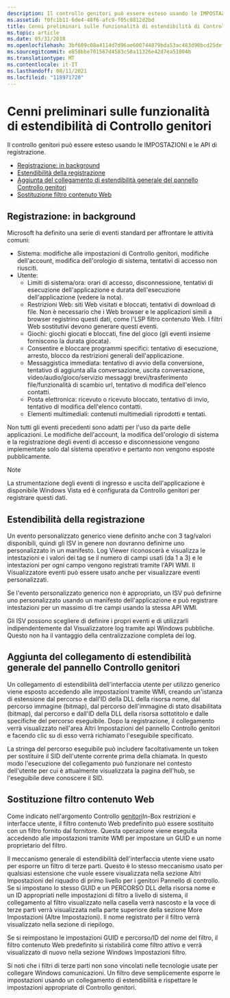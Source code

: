 ```yaml
---
description: Il controllo genitori può essere esteso usando le IMPOSTAZIONI e le API di registrazione.
ms.assetid: f0fc1b11-6de4-48f6-afc9-f05c8812d2bd
title: Cenni preliminari sulle funzionalità di estendibilità di Controllo genitori
ms.topic: article
ms.date: 05/31/2018
ms.openlocfilehash: 3bf609c08a4114d7d96ae600744879bda53ac483d90bcd25def3dd0d5f9e3c26
ms.sourcegitcommit: e858bbe701567d4583c50a11326e42d7ea51804b
ms.translationtype: MT
ms.contentlocale: it-IT
ms.lasthandoff: 08/11/2021
ms.locfileid: "118971720"
---
```

# <a name="parental-controls-extensibility-features-overview"></a>Cenni preliminari sulle funzionalità di estendibilità di Controllo genitori

Il controllo genitori può essere esteso usando le IMPOSTAZIONI e le API di registrazione.

-   [Registrazione: in background](/windows)
-   [Estendibilità della registrazione](#logging-extensibility)
-   [Aggiunta del collegamento di estendibilità generale del pannello Controllo genitori](#parental-controls-panel-general-ui-extensibility-link-addition)
-   [Sostituzione filtro contenuto Web](#web-content-filter-replacement)

## <a name="loggingbackground"></a>Registrazione: in background

Microsoft ha definito una serie di eventi standard per affrontare le attività comuni:

-   Sistema: modifiche alle impostazioni di Controllo genitori, modifiche dell'account, modifica dell'orologio di sistema, tentativi di accesso non riusciti.
-   Utente:
    -   Limiti di sistema/ora: orari di accesso, disconnessione, tentativi di esecuzione dell'applicazione e durata dell'esecuzione dell'applicazione (vedere la nota).
    -   Restrizioni Web: siti Web visitati e bloccati, tentativi di download di file. Non è necessario che i Web browser e le applicazioni simili a browser registrino questi dati, come l'LSP filtro contenuto Web. I filtri Web sostitutivi devono generare questi eventi.
    -   Giochi: giochi giocati e bloccati, fine del gioco (gli eventi insieme forniscono la durata giocata).
    -   Consentire e bloccare programmi specifici: tentativo di esecuzione, arresto, blocco da restrizioni generali dell'applicazione.
    -   Messaggistica immediata: tentativo di avvio della conversione, tentativo di aggiunta alla conversazione, uscita conversazione, video/audio/gioco/servizio messaggi brevi/trasferimento file/funzionalità di scambio url, tentativo di modifica dell'elenco contatti.
    -   Posta elettronica: ricevuto o ricevuto bloccato, tentativo di invio, tentativo di modifica dell'elenco contatti.
    -   Elementi multimediali: contenuti multimediali riprodotti e tentati.

Non tutti gli eventi precedenti sono adatti per l'uso da parte delle applicazioni. Le modifiche dell'account, la modifica dell'orologio di sistema e la registrazione degli eventi di accesso e disconnessione vengono implementate solo dal sistema operativo e pertanto non vengono esposte pubblicamente.

> [!Note]  
> La strumentazione degli eventi di ingresso e uscita dell'applicazione è disponibile Windows Vista ed è configurata da Controllo genitori per registrare questi dati.

 

## <a name="logging-extensibility"></a>Estendibilità della registrazione

Un evento personalizzato generico viene definito anche con 3 tag/valori disponibili, quindi gli ISV in genere non dovranno definirne uno personalizzato in un manifesto. Log Viewer riconoscerà e visualizza le intestazioni e i valori dei tag se il numero di campi usati (da 1 a 3) e le intestazioni per ogni campo vengono registrati tramite l'API WMI. Il Visualizzatore eventi può essere usato anche per visualizzare eventi personalizzati.

Se l'evento personalizzato generico non è appropriato, un ISV può definirne uno personalizzato usando un manifesto dell'applicazione e può registrare intestazioni per un massimo di tre campi usando la stessa API WMI.

Gli ISV possono scegliere di definire i propri eventi e di utilizzarli indipendentemente dal Visualizzatore log tramite api Windows pubbliche. Questo non ha il vantaggio della centralizzazione completa dei log.

## <a name="parental-controls-panel-general-ui-extensibility-link-addition"></a>Aggiunta del collegamento di estendibilità generale del pannello Controllo genitori

Un collegamento di estendibilità dell'interfaccia utente per utilizzo generico viene esposto accedendo alle impostazioni tramite WMI, creando un'istanza di estensione dal percorso e dall'ID della DLL della risorsa nome, dal percorso immagine (bitmap), dal percorso dell'immagine di stato disabilitata (bitmap), dal percorso e dall'ID della DLL della risorsa sottotitolo e dalle specifiche del percorso eseguibile. Dopo la registrazione, il collegamento verrà visualizzato nell'area Altri Impostazioni del pannello Controllo genitori e facendo clic su di esso verrà richiamato l'eseguibile specificato.

La stringa del percorso eseguibile può includere facoltativamente un token per sostituire il SID dell'utente corrente prima della chiamata. In questo modo l'esecuzione del collegamento può funzionare nel contesto dell'utente per cui è attualmente visualizzata la pagina dell'hub, se l'eseguibile deve conoscere il SID.

## <a name="web-content-filter-replacement"></a>Sostituzione filtro contenuto Web

Come indicato nell'argomento Controllo [genitori](parental-controls-in-box-restrictions-and-user-interfaces.md)In-Box restrizioni e interfacce utente, il filtro contenuto Web predefinito può essere sostituito con un filtro fornito dal fornitore. Questa operazione viene eseguita accedendo alle impostazioni tramite WMI per impostare un GUID e un nome proprietario del filtro.

Il meccanismo generale di estendibilità dell'interfaccia utente viene usato per esporre un filtro di terze parti. Questo è lo stesso meccanismo usato per qualsiasi estensione che vuole essere visualizzata nella sezione Altri Impostazioni del riquadro di primo livello per i genitori Pannello di controllo. Se si impostano lo stesso GUID e un PERCORSO DLL della risorsa nome e un ID appropriati nelle impostazioni di filtro a livello di sistema, il collegamento al filtro visualizzato nella casella verrà nascosto e la voce di terze parti verrà visualizzata nella parte superiore della sezione More Impostazioni (Altre Impostazioni). Il nome registrato per il filtro verrà visualizzato nella sezione di riepilogo.

Se si reimpostano le impostazioni GUID e percorso/ID del nome del filtro, il filtro contenuto Web predefinito si ristabilirà come filtro attivo e verrà visualizzato di nuovo nella sezione Windows Impostazioni filtro.

Si noti che i filtri di terze parti non sono vincolati nelle tecnologie usate per collegare Windows comunicazioni. Un filtro deve semplicemente esporre le impostazioni usando un collegamento di estendibilità e rispettare le impostazioni appropriate di Controllo genitori.

 

 
